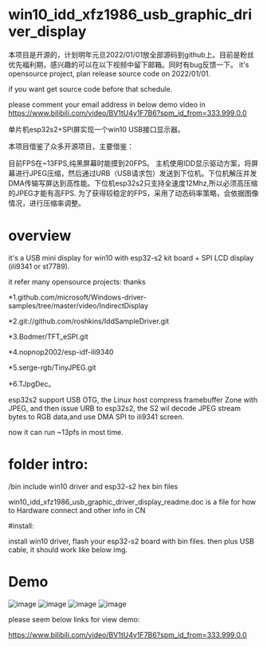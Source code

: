 # win10_idd_xfz1986_usb_graphic_driver_display

本项目是开源的，计划明年元旦2022/01/01放全部源码到github上。目前是粉丝优先福利期，感兴趣的可以在以下视频中留下邮箱。同时有bug反馈一下。
it's opensource project, plan release source code on 2022/01/01.

if you want get source code before that schedule. 

please comment your email address in  below demo video in https://www.bilibili.com/video/BV1tU4y1F7B6?spm_id_from=333.999.0.0



单片机esp32s2+SPI屏实现一个win10 USB接口显示器。

本项目借鉴了众多开源项目，主要借鉴：


目前FPS在~13FPS,纯黑屏幕时能摸到20FPS。
主机使用IDD显示驱动方案，将屏幕进行JPEG压缩，然后通过URB（USB请求包）发送到下位机。下位机解压并发DMA传输写屏达到高性能。下位机esp32s2只支持全速度12Mhz,所以必须高压缩的JPEG才能有高FPS.
为了获得较稳定的FPS，采用了动态码率策略，会依据图像情况，进行压缩率调整。

# overview

it's a USB mini display for win10 with esp32-s2 kit board + SPI LCD display (ili9341 or st7789).

it refer many opensource projects:  thanks

*1.github.com/microsoft/Windows-driver-samples/tree/master/video/IndirectDisplay

*2.git://github.com/roshkins/IddSampleDriver.git

*3.Bodmer/TFT_eSPI.git 

*4.nopnop2002/esp-idf-ili9340

*5.serge-rgb/TinyJPEG.git

*6.TJpgDec。

esp32s2 support USB OTG, the Linux host compress framebuffer Zone with JPEG, and then issue URB to esp32s2, the S2 wil decode JPEG stream bytes to RGB data,and use DMA SPI to ili9341 screen.

now it can run ~13pfs in most time.

# folder intro:

/bin  include win10 driver and esp32-s2 hex bin files

win10_idd_xfz1986_usb_graphic_driver_display_readme.doc is a file for how to Hardware connect and other info in CN

#install:

install win10 driver, flash your esp32-s2 board with bin files. then plus USB cable, it should work like below img.

# Demo

![image](https://github.com/chuanjinpang/win10_idd_xfz1986_usb_graphic_driver_display/blob/main/demo/all.jpg)
![image](https://github.com/chuanjinpang/win10_idd_xfz1986_usb_graphic_driver_display/blob/main/demo/esp32s2.jpg)
![image](https://github.com/chuanjinpang/win10_idd_xfz1986_usb_graphic_driver_display/blob/main/demo/drv.png)
![image](https://github.com/chuanjinpang/win10_idd_xfz1986_usb_graphic_driver_display/blob/main/demo/setting.png)


please seem below links for view demo:

https://www.bilibili.com/video/BV1tU4y1F7B6?spm_id_from=333.999.0.0

